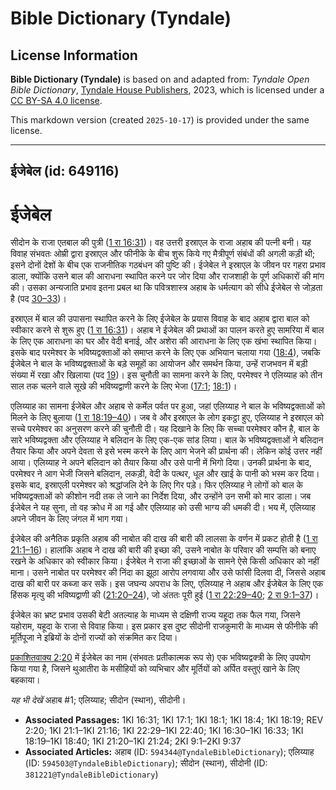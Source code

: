 # Bible Dictionary (Tyndale)

## License Information

**Bible Dictionary (Tyndale)** is based on and adapted from: _Tyndale Open Bible Dictionary_, [Tyndale House Publishers](https://tyndaleopenresources.com/), 2023, which is licensed under a [CC BY-SA 4.0 license](https://creativecommons.org/licenses/by-sa/4.0/legalcode.en).

This markdown version (created `2025-10-17`) is provided under the same license.



--------------------------------

## ईजेबेल (id: 649116)

ईजेबेल
======

सीदोन के राजा एतबाल की पुत्री ([1 रा 16:31](https://ref.ly/1Kgs16:31))। वह उत्तरी इस्राएल के राजा अहाब की पत्नी बनी। यह विवाह संभवतः ओम्री द्वारा इस्राएल और फीनीके के बीच शुरू किये गए मैत्रीपूर्ण संबंधों की अगली कड़ी थी; इसने दोनों देशों के बीच एक राजनीतिक गठबंधन की पुष्टि की। ईजेबेल ने इस्राएल के जीवन पर गहरा प्रभाव डाला, क्योंकि उसने बाल की आराधना स्थापित करने पर जोर दिया और राजशाही के पूर्ण अधिकारों की मांग की। उसका अन्यजाति प्रभाव इतना प्रबल था कि पवित्रशास्त्र अहाब के धर्मत्याग को सीधे ईजेबेल से जोड़ता है (पद [30–33](https://ref.ly/1Kgs16:30-1Kgs16:33))।

इस्राएल में बाल की उपासना स्थापित करने के लिए ईजेबेल के प्रयास विवाह के बाद अहाब द्वारा बाल को स्वीकार करने से शुरू हुए ([1 रा 16:31](https://ref.ly/1Kgs16:31))। अहाब ने ईजेबेल की प्रथाओं का पालन करते हुए सामरिया में बाल के लिए एक आराधना का घर और वेदी बनाई, और अशेरा की आराधना के लिए एक खंभा स्थापित किया। इसके बाद परमेश्वर के भविष्यद्वक्ताओं को समाप्त करने के लिए एक अभियान चलाया गया ([18:4](https://ref.ly/1Kgs18:4)), जबकि ईजेबेल ने बाल के भविष्यद्वक्ताओं के बड़े समूहों का आयोजन और समर्थन किया, उन्हें राजभवन में बड़ी संख्या में रखा और खिलाया (पद [19](https://ref.ly/1Kgs18:19))। इस चुनौती का सामना करने के लिए, परमेश्वर ने एलिय्याह को तीन साल तक चलने वाले सूखे की भविष्यद्वाणी करने के लिए भेजा ([17:1](https://ref.ly/1Kgs17:1); [18:1](https://ref.ly/1Kgs18:1))।

एलिय्याह का सामना ईजेबेल और अहाब से कर्मेल पर्वत पर हुआ, जहां एलिय्याह ने बाल के भविष्यद्वक्ताओं को मिलने के लिए बुलाया ([1 रा 18:19–40](https://ref.ly/1Kgs18:19-1Kgs18:40))। जब वे और इस्राएल के लोग इकट्ठा हुए, एलिय्याह ने इस्राएल को सच्चे परमेश्वर का अनुसरण करने की चुनौती दी। यह दिखाने के लिए कि सच्चा परमेश्वर कौन है, बाल के सारे भविष्यद्वक्ता और एलिय्याह ने बलिदान के लिए एक\-एक सांड लिया। बाल के भविष्यद्वक्ताओं ने बलिदान तैयार किया और अपने देवता से इसे भस्म करने के लिए आग भेजने की प्रार्थना की। लेकिन कोई उत्तर नहीं आया। एलिय्याह ने अपने बलिदान को तैयार किया और उसे पानी में भिगो दिया। उनकी प्रार्थना के बाद, परमेश्वर ने आग भेजी जिसने बलिदान, लकड़ी, वेदी के पत्थर, धूल और खाई के पानी को भस्म कर दिया। इसके बाद, इस्राएली परमेश्वर को श्रद्धांजलि देने के लिए गिर पड़े। फिर एलिय्याह ने लोगों को बाल के भविष्यद्वक्ताओं को कीशोन नदी तक ले जाने का निर्देश दिया, और उन्होंने उन सभी को मार डाला। जब ईजेबेल ने यह सुना, तो वह क्रोध में आ गई और एलिय्याह को उसी भाग्य की धमकी दी। भय में, एलिय्याह अपने जीवन के लिए जंगल में भाग गया।

ईजेबेल की अनैतिक प्रकृति अहाब की नाबोत की दाख की बारी की लालसा के वर्णन में प्रकट होती है ([1 रा 21:1–16](https://ref.ly/1Kgs21:1-1Kgs21:16))। हालांकि अहाब ने दाख की बारी की इच्छा की, उसने नाबोत के परिवार की सम्पत्ति को बनाए रखने के अधिकार को स्वीकार किया। ईजेबेल ने राजा की इच्छाओं के सामने ऐसे किसी अधिकार को नहीं माना। उसने नाबोत पर परमेश्वर की निंदा का झूठा आरोप लगवाया और उसे फांसी दिलवा दी, जिससे अहाब दाख की बारी पर कब्जा कर सकें। इस जघन्य अपराध के लिए, एलिय्याह ने अहाब और ईजेबेल के लिए एक हिंसक मृत्यु की भविष्यद्वाणी की ([21:20–24](https://ref.ly/1Kgs21:20-1Kgs21:24)), जो अंततः पूरी हुई ([1 रा 22:29–40](https://ref.ly/1Kgs22:29-1Kgs22:40); [2 रा 9:1–37](https://ref.ly/2Kgs9:1-2Kgs9:37))।

ईजेबेल का भ्रष्ट प्रभाव उसकी बेटी अतल्याह के माध्यम से दक्षिणी राज्य यहूदा तक फैल गया, जिसने यहोराम, यहूदा के राजा से विवाह किया। इस प्रकार इस दुष्ट सीदोनी राजकुमारी के माध्यम से फीनीके की मूर्तिपूजा ने इब्रियों के दोनों राज्यों को संक्रमित कर दिया।

[प्रकाशितवाक्य 2:20](https://ref.ly/Rev2:20) में ईजेबेल का नाम (संभवतः प्रतीकात्मक रूप से) एक भविष्यद्वक्त्री के लिए उपयोग किया गया है, जिसने थुआतीरा के मसीहियों को व्यभिचार और मूर्तियों को अर्पित वस्तुएं खाने के लिए बहकाया।

*यह भी देखें* अहाब \#1; एलिय्याह; सीदोन (स्थान), सीदोनी।

* **Associated Passages:** 1KI 16:31; 1KI 17:1; 1KI 18:1; 1KI 18:4; 1KI 18:19; REV 2:20; 1KI 21:1–1KI 21:16; 1KI 22:29–1KI 22:40; 1KI 16:30–1KI 16:33; 1KI 18:19–1KI 18:40; 1KI 21:20–1KI 21:24; 2KI 9:1–2KI 9:37
* **Associated Articles:** अहाब (ID: `594344@TyndaleBibleDictionary`); एलिय्याह (ID: `594503@TyndaleBibleDictionary`); सीदोन (स्थान), सीदोनी (ID: `381221@TyndaleBibleDictionary`)

